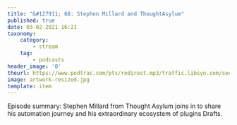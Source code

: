 ```yaml
---
title: "&#127911; 68: Stephen Millard and ThoughtAsylum"
published: true
date: 03-02-2021 16:21
taxonomy:
    category:
        - stream
    tag:
        - podcasts
header_image: '0'
theurl: https://www.podtrac.com/pts/redirect.mp3/traffic.libsyn.com/secure/automatorsrelay/automators068.mp3
image: artwork-resized.jpg
template: item
--- 
```

Episode summary: Stephen Millard from Thought Asylum joins in to share his automation journey and his extraordinary ecosystem of plugins Drafts.
